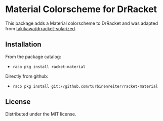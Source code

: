 Material Colorscheme for DrRacket
=================================

This package adds a Material colorscheme to DrRacket and was adapted from 
[takikawa/drracket-solarized](https://github.com/takikawa/drracket-solarized).

Installation
------------

From the package catalog:

* `raco pkg install racket-material`

Directly from github:

* `raco pkg install git://github.com/turbinenreiter/racket-material`

License
-------

Distributed under the MIT license.